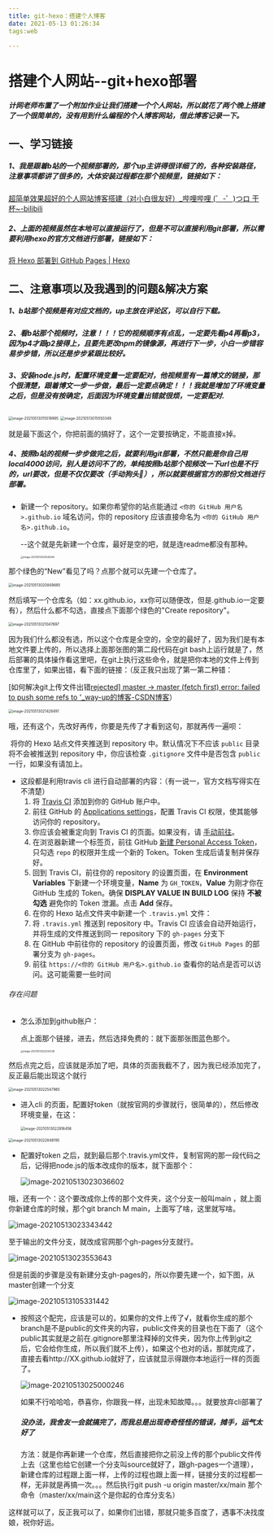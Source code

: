 ```yaml
---
title: git-hexo：搭建个人博客
date: 2021-05-13 01:26:34
tags:web

---
```


# 搭建个人网站--git+hexo部署

#####   *计网老师布置了一个附加作业让我们搭建一个个人网站*，*所以就花了两个晚上搭建了一个很简单的*，*没有用到什么编程的个人博客网站*，借此博客记录一下。

## 一、学习链接

##### 1、我是跟着b站的一个视频部署的，那个up主讲得很详细了的，各种安装路径，注意事项都讲了很多的，大体安装过程都在那个视频里，链接如下：  

[超简单效果超好的个人网站博客搭建（对小白很友好）_哔哩哔哩 (゜-゜)つロ 干杯~-bilibili](https://www.bilibili.com/video/BV1je41147Ma?p=8&t=220)

#####  2、上面的视频虽然在本地可以直接运行了，但是不可以直接利用git部署，所以需要利用hexo的官方文档进行部署，链接如下：

[将 Hexo 部署到 GitHub Pages | Hexo](https://hexo.io/zh-cn/docs/github-pages)

##  二、注意事项以及我遇到的问题&解决方案

##### 1、b站那个视频是有对应文档的，up主放在评论区，可以自行下载。

##### 2、看b站那个视频时，注意！！！它的视频顺序有点乱，一定要先看p4再看p3，因为p4才跟p2接得上，且要先更改npm的镜像源，再进行下一步，小白一步错容易步步错，所以还是步步紧跟比较好。

##### 3、安装node.js时，配置环境变量一定要配对，他视频里有一篇博文的链接，那个很清楚，跟着博文一步一步做，最后一定要点确定！！！我就是增加了环境变量之后，但是没有按确定，后面因为环境变量出错就很烦，一定要配对.

<img src="C:\Users\ASUS\AppData\Roaming\Typora\typora-user-images\image-20210513015519995.png" alt="image-20210513015519995" style="zoom:50%;" />

<img src="C:\Users\ASUS\AppData\Roaming\Typora\typora-user-images\image-20210513015550349.png" alt="image-20210513015550349" style="zoom:50%;" />



就是最下面这个，你把前面的搞好了，这个一定要按确定，不能直接x掉。

##### 4、按照b站的视频一步步做完之后，就要利用git部署，不然只能是你自己用local4000访问，别人是访问不了的，单纯按照b站那个视频改一下url也是不行的，url要改，但是不仅仅要改（ ​手动​狗头:dog:），所以就要根据官方的那份文档进行部署。

+ 新建一个 repository。如果你希望你的站点能通过 `<你的 GitHub 用户名>.github.io` 域名访问，你的 repository 应该直接命名为 `<你的 GitHub 用户名>.github.io`。   

  --这个就是先新建一个仓库，最好是空的吧，就是连readme都没有那种。

  <img src="C:\Users\ASUS\AppData\Roaming\Typora\typora-user-images\image-20210513020526245.png" alt="image-20210513020526245" style="zoom:33%;" />

那个绿色的“New”看见了吗？点那个就可以先建一个仓库了。

<img src="C:\Users\ASUS\AppData\Roaming\Typora\typora-user-images\image-20210513020849685.png" alt="image-20210513020849685" style="zoom:50%;" />

然后填写一个仓库名（如：xx.github.io，xx你可以随便改，但是.github.io一定要有），然后什么都不勾选，直接点下面那个绿色的"Create repository"。

<img src="C:\Users\ASUS\AppData\Roaming\Typora\typora-user-images\image-20210513021047697.png" alt="image-20210513021047697" style="zoom:50%;" />

因为我们什么都没有选，所以这个仓库是全空的，全空的最好了，因为我们是有本地文件要上传的，所以选择上面那张图的第二段代码在git bash上运行就是了，然后部署的具体操作看这里吧，在git上执行这些命令，就是把你本地的文件上传到仓库里了，如果出错，看下面的链接：（反正我只出现了第一第二种错：  

[如何解决git上传文件出错[rejected\] master -> master (fetch first) error: failed to push some refs to '_way-up的博客-CSDN博客](https://blog.csdn.net/weixin_43264399/article/details/87350219)）

<img src="C:\Users\ASUS\AppData\Roaming\Typora\typora-user-images\image-20210513021428491.png" alt="image-20210513021428491" style="zoom:50%;" />



哦，还有这个，先改好再传，你要是先传了才看到这句，那就再传一遍呗：

​      将你的 Hexo 站点文件夹推送到 repository 中。默认情况下不应该 `public` 目录将不会被推送到 repository 中，你应该检查 `.gitignore` 文件中是否包含 `public` 一行，如果没有请加上。

+ 这段都是利用travis cli 进行自动部署的内容：（有一说一，官方文档写得实在不清楚）
  1. 将 [Travis CI](https://github.com/marketplace/travis-ci) 添加到你的 GitHub 账户中。
  2. 前往 GitHub 的 [Applications settings](https://github.com/settings/installations)，配置 Travis CI 权限，使其能够访问你的 repository。
  3. 你应该会被重定向到 Travis CI 的页面。如果没有，请 [手动前往](https://travis-ci.com/)。
  4. 在浏览器新建一个标签页，前往 GitHub [新建 Personal Access Token](https://github.com/settings/tokens)，只勾选 `repo` 的权限并生成一个新的 Token。Token 生成后请复制并保存好。
  5. 回到 Travis CI，前往你的 repository 的设置页面，在 **Environment Variables** 下新建一个环境变量，**Name** 为 `GH_TOKEN`，**Value** 为刚才你在 GitHub 生成的 Token。确保 **DISPLAY VALUE IN BUILD LOG** 保持 **不被勾选** 避免你的 Token 泄漏。点击 **Add** 保存。
  6. 在你的 Hexo 站点文件夹中新建一个 `.travis.yml` 文件：
  7. 将 `.travis.yml` 推送到 repository 中。Travis CI 应该会自动开始运行，并将生成的文件推送到同一 repository 下的 `gh-pages` 分支下
  8. 在 GitHub 中前往你的 repository 的设置页面，修改 `GitHub Pages` 的部署分支为 `gh-pages`。
  9. 前往 `https://<你的 GitHub 用户名>.github.io` 查看你的站点是否可以访问。这可能需要一些时间



###### 存在问题

+ 怎么添加到github账户：

  点上面那个链接，进去，然后选择免费的：就下面那张图蓝色那个。

  <img src="C:\Users\ASUS\AppData\Roaming\Typora\typora-user-images\image-20210513022250338.png" alt="image-20210513022250338" style="zoom:33%;" />



然后点完之后，应该就是添加了吧，具体的页面我截不了，因为我已经添加完了，反正最后能出现这个就行

<img src="C:\Users\ASUS\AppData\Roaming\Typora\typora-user-images\image-20210513022547965.png" alt="image-20210513022547965" style="zoom:50%;" />

+ 进入cli 的页面，配置好token（就按官网的步骤就行，很简单的），然后修改环境变量，在这：

  <img src="C:\Users\ASUS\AppData\Roaming\Typora\typora-user-images\image-20210513022816456.png" alt="image-20210513022816456" style="zoom: 50%;" />

<img src="C:\Users\ASUS\AppData\Roaming\Typora\typora-user-images\image-20210513022848195.png" alt="image-20210513022848195" style="zoom: 50%;" />

+ 配置好token 之后，就到最后那个.travis.yml文件，复制官网的那一段代码之后，记得把node.js的版本改成你的版本，就下面那个：

  ![image-20210513023036602](C:\Users\ASUS\AppData\Roaming\Typora\typora-user-images\image-20210513023036602.png)

哦，还有一个：这个要改成你上传的那个文件夹，这个分支一般叫main ，就上面你新建仓库的时候，那个git branch M main，上面写了啥，这里就写啥。

![image-20210513023343442](C:\Users\ASUS\AppData\Roaming\Typora\typora-user-images\image-20210513023343442.png)

至于输出的文件分支，就改成官网那个gh-pages分支就行。

![image-20210513023553643](C:\Users\ASUS\AppData\Roaming\Typora\typora-user-images\image-20210513023553643.png)



但是前面的步骤是没有新建分支gh-pages的，所以你要先建一个，如下图，从master创建一个分支

![image-20210513105331442](C:\Users\ASUS\AppData\Roaming\Typora\typora-user-images\image-20210513105331442.png)

+ 按照这个配完，应该是可以的，如果你的文件上传了√，就看你生成的那个branch是不是public的文件夹的内容，public文件夹的目录也在下面了（这个public其实就是之前在.gitignore那里注释掉的文件夹，因为你上传到git之后，它会给你生成，所以我们就不上传），如果这个也对的话，那就完成了，直接去看http://XX.github.io就好了，应该就显示得跟你本地运行一样的页面了。

  ![image-20210513025000246](C:\Users\ASUS\AppData\Roaming\Typora\typora-user-images\image-20210513025000246.png)

  如果不行哈哈哈，恭喜你，你跟我一样，出现未知故障。。。就要放弃cli部署了

  ##### 没办法，我舍友一会就搞完了，而我总是出现奇奇怪怪的错误，摊手，运气太好了

  方法：就是你再新建一个仓库，然后直接把你之前没上传的那个public文件传上去（这里也给它创建一个分支叫source就好了，跟gh-pages一个道理），新建仓库的过程跟上面一样，上传的过程也跟上面一样，链接分支的过程都一样，无非就是再搞一次。。。然后执行git push -u origin master/xx/main 那个命令（master/xx/main这个是你起的仓库分支名）

这样就可以了，反正我可以了，如果你们出错，那就只能多百度了，遇事不决找度娘，祝你好运。